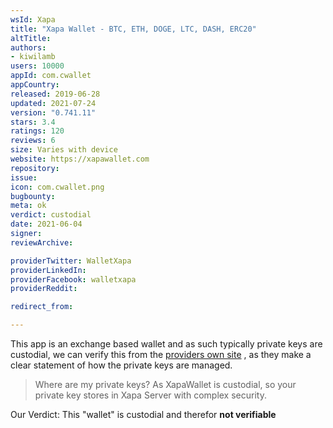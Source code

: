 ```yaml
---
wsId: Xapa
title: "Xapa Wallet - BTC, ETH, DOGE, LTC, DASH, ERC20"
altTitle: 
authors:
- kiwilamb
users: 10000
appId: com.cwallet
appCountry: 
released: 2019-06-28
updated: 2021-07-24
version: "0.741.11"
stars: 3.4
ratings: 120
reviews: 6
size: Varies with device
website: https://xapawallet.com
repository: 
issue: 
icon: com.cwallet.png
bugbounty: 
meta: ok
verdict: custodial
date: 2021-06-04
signer: 
reviewArchive:

providerTwitter: WalletXapa
providerLinkedIn: 
providerFacebook: walletxapa
providerReddit: 

redirect_from:

---
```


This app is an exchange based wallet and as such typically private keys are custodial, we can verify this from the [providers own site](https://xapawallet.com/#1603507874611-a20bac97-a1d1) , as they make a clear statement of how the private keys are managed.

> Where are my private keys?
> As XapaWallet is custodial, so your private key stores in Xapa Server with complex security.

Our Verdict: This "wallet" is custodial and therefor **not verifiable**

